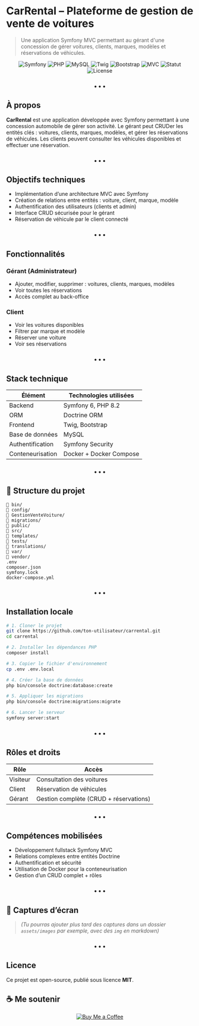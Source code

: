 # CarRental – Plateforme de gestion de vente de voitures

> Une application Symfony MVC permettant au gérant d'une concession de gérer voitures, clients, marques, modèles et réservations de véhicules.

<p align="center">
  <img src="https://img.shields.io/badge/Symfony-000000?style=flat-square&logo=symfony&logoColor=white" alt="Symfony"/>
  <img src="https://img.shields.io/badge/PHP-777BB4?style=flat-square&logo=php&logoColor=white" alt="PHP"/>
  <img src="https://img.shields.io/badge/MySQL-00758F?style=flat-square&logo=mysql&logoColor=white" alt="MySQL"/>
  <img src="https://img.shields.io/badge/Twig-20B2AA?style=flat-square&logo=twig&logoColor=white" alt="Twig"/>
  <img src="https://img.shields.io/badge/Bootstrap-7952B3?style=flat-square&logo=bootstrap&logoColor=white" alt="Bootstrap"/>
  <img src="https://img.shields.io/badge/Architecture-MVC-critical?style=flat-square" alt="MVC"/>
  <img src="https://img.shields.io/badge/Status-Terminé%20-brightgreen?style=flat-square" alt="Statut"/>
  <img src="https://img.shields.io/badge/License-MIT-blue?style=flat-square" alt="License"/>
</p>

<h3 align="center">• • •</h3>

## À propos

**CarRental** est une application développée avec Symfony permettant à une concession automobile de gérer son activité. Le gérant peut CRUDer les entités clés : voitures, clients, marques, modèles, et gérer les réservations de véhicules. Les clients peuvent consulter les véhicules disponibles et effectuer une réservation.

<h3 align="center">• • •</h3>

## Objectifs techniques

- Implémentation d’une architecture MVC avec Symfony
- Création de relations entre entités : voiture, client, marque, modèle
- Authentification des utilisateurs (clients et admin)
- Interface CRUD sécurisée pour le gérant
- Réservation de véhicule par le client connecté

<h3 align="center">• • •</h3>

## Fonctionnalités

### Gérant (Administrateur)
- Ajouter, modifier, supprimer : voitures, clients, marques, modèles
- Voir toutes les réservations
- Accès complet au back-office

### Client
- Voir les voitures disponibles
- Filtrer par marque et modèle
- Réserver une voiture
- Voir ses réservations

<h3 align="center">• • •</h3>

## Stack technique

| Élément          | Technologies utilisées               |
|------------------|--------------------------------------|
| Backend          | Symfony 6, PHP 8.2                   |
| ORM              | Doctrine ORM                         |
| Frontend         | Twig, Bootstrap                      |
| Base de données  | MySQL                                |
| Authentification | Symfony Security                     |
| Conteneurisation | Docker + Docker Compose              |

<h3 align="center">• • •</h3>

## 📁 Structure du projet

```
📁 bin/
📁 config/
📁 GestionVenteVoiture/
📁 migrations/
📁 public/
📁 src/
📁 templates/
📁 tests/
📁 translations/
📁 var/
📁 vendor/
.env
composer.json
symfony.lock
docker-compose.yml
```

<h3 align="center">• • •</h3>

## Installation locale

```bash
# 1. Cloner le projet
git clone https://github.com/ton-utilisateur/carrental.git
cd carrental

# 2. Installer les dépendances PHP
composer install

# 3. Copier le fichier d'environnement
cp .env .env.local

# 4. Créer la base de données
php bin/console doctrine:database:create

# 5. Appliquer les migrations
php bin/console doctrine:migrations:migrate

# 6. Lancer le serveur
symfony server:start
```

<h3 align="center">• • •</h3>

## Rôles et droits

| Rôle      | Accès                                  |
|-----------|-----------------------------------------|
| Visiteur  | Consultation des voitures               |
| Client    | Réservation de véhicules                |
| Gérant    | Gestion complète (CRUD + réservations)  |

<h3 align="center">• • •</h3>

## Compétences mobilisées

- Développement fullstack Symfony MVC
- Relations complexes entre entités Doctrine
- Authentification et sécurité
- Utilisation de Docker pour la conteneurisation
- Gestion d’un CRUD complet + rôles

<h3 align="center">• • •</h3>

## 📸 Captures d’écran

> *(Tu pourras ajouter plus tard des captures dans un dossier `assets/images` par exemple, avec des `img` en markdown)*

<h3 align="center">• • •</h3>

## Licence

Ce projet est open-source, publié sous licence **MIT**.


## ☕ Me soutenir

<p align="center">
  <a href="https://buymeacoffee.com/majoiefaya" target="_blank" rel="noopener noreferrer">
    <img src="https://img.shields.io/badge/Buy%20Me%20a%20Coffee-ffdd00?style=flat-square&logo=buymeacoffee&logoColor=black" alt="Buy Me a Coffee"/>
  </a>
</p>
